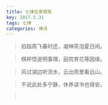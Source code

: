 ```yaml
---
title: 七律在家随笔
key: 2017.5.31
tags: 七律
categories: 律诗
---
```


<blockquote class="blockquote-center">掐指燕飞春时还，凝神茶泡夏日闲。
</blockquote>
<blockquote class="blockquote-center">棋枰悟道明事理，庭院育花等因缘。
</blockquote>
<blockquote class="blockquote-center">风过湖边听流水，云出雨里看远山。
</blockquote>
<blockquote class="blockquote-center">不说此处多宁静，休养读书也得安。
</blockquote>
<blockquote class="blockquote-center"></br>
</blockquote>
